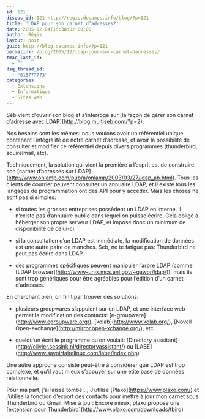 ```yaml
---
id: 121
disqus_id: 121 http://regis.decamps.info/blog/?p=121
title: 'LDAP pour son carnet d’adresses?'
date: 2005-12-04T15:38:02+00:00
author: Régis
layout: post
guid: http://blog.decamps.info/?p=121
permalink: /blog/2005/12/ldap-pour-son-carnet-dadresses/
tmac_last_id:
  - ""
dsq_thread_id:
  - "615777773"
categories:
  - Extensions
  - Informatique
  - Sites web
---
```

Séb vient d’ouvrir son blog et s’interroge sur \[la façon de gérer son carnet d’adresse avec LDAP\](http://blog.multiseb.com/?p=2).

Nos besoins sont les mêmes: nous voulons avoir un référentiel unique contenant l’intégralité de notre carnet d’adresse, et avoir la possibilité de consulter et modifier ce référentiel depuis divers programmes (thunderbird, squirelmail, etc).

Techniquement, la solution qui vient la première à l’esprit est de construire son \[carnet d’adresses sur LDAP\](http://www.onlamp.com/pub/a/onlamp/2003/03/27/ldap_ab.html). Tous les clients de courrier peuvent consulter un annuaire LDAP, et il existe tous les langages de programmation ont des API pour y accéder. Mais les choses ne sont pas si simples:

* si toutes les grosses entreprises possèdent un LDAP en interne, il n’existe pas d’annuaire public dans lequel on puisse écrire. Cela oblige à héberger son propre serveur LDAP, et impose donc un minimum de disponibilité de celui-ci.
  
* si la consultation d’un LDAP est immédiate, la modification de données est une autre paire de manches. Seb, ne te fatigue pas: Thunderbird ne peut pas écrire dans LDAP.
  
* des programmes spécifiques peuvent manipuler l’arbre LDAP (comme \[LDAP browser\](http://www-unix.mcs.anl.gov/~gawor/ldap/)), mais ils sont trop génériques pour être agréables pour l’édition d’un carnet d’adresses.

En cherchant bien, on finit par trouver des solutions:

* plusieurs groupwares s’appuient sur un LDAP, et une interface web permet la modification des contacts: \[e-groupware\](http://www.egroupware.org/), \[kolab\](http://www.kolab.org/), \[Novell Open-exchange\](http://mirror.open-xchange.org/), etc.
  
* quelqu’un écrit le programme qu’on voulait: \[Directory asssitant\](http://olivier.sessink.nl/directoryassistant/) ou \[LABE\](http://www.savoirfairelinux.com/labe/index.php)

Une autre approche consiste peut-être à considérer que LDAP est trop complexe, et qu’il vaut mieux s’appuyer sur une etite base de données relationnelle. 

Pour ma part, j’ai laissé tombé…; J’utilise \[Plaxo\](https://www.plaxo.com/) et j’utilise la fonction d’export des contacts pour mettre à jour mon carnet sous Thunderbird ou Gmail. Mise à jour: Encore mieux, plaxo propose une \[extension pour Thunderbird\](http://www.plaxo.com/downloads/tbird)
